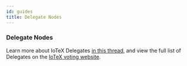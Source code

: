 ```yaml
---
id: guides
title: Delegate Nodes
---
```


### Delegate Nodes

Learn more about IoTeX Delegates [in this thread](https://community.iotex.io/t/official-iotex-delegates-thread/1263), and view the full list of Delegates on the [IoTeX voting website](member.iotex.io).
